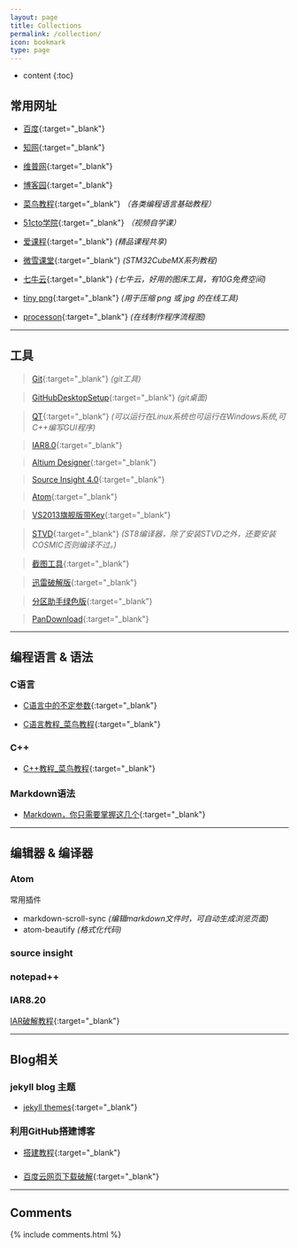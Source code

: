 ```yaml
---
layout: page
title: Collections
permalink: /collection/
icon: bookmark
type: page
---
```


* content
{:toc}

## 常用网址

- [百度](https://www.baidu.com/){:target="_blank"}

- [知网](http://www.cnki.net/){:target="_blank"}

- [维普网](http://www.cqvip.com/){:target="_blank"}

- [博客园](http://www.cnblogs.com/){:target="_blank"}

- [菜鸟教程](http://www.runoob.com/){:target="_blank"}	*（各类编程语言基础教程）*

- [51cto学院](http://edu.51cto.com/){:target="_blank"}	*（视频自学课）*

- [爱课程](http://www.icourses.cn/home/){:target="_blank"}  *(精品课程共享)*

- [微雪课堂](http://www.waveshare.net/study/portal.php?mod=list&catid=40){:target="_blank"}   *(STM32CubeMX系列教程)*

- [七牛云](https://portal.qiniu.com/bucket/image/resource){:target="_blank"}	*(七牛云，好用的图床工具，有10G免费空间)*

- [tiny png](https://tinypng.com/){:target="_blank"}	*(用于压缩 png 或 jpg 的在线工具)*

- [processon](https://www.processon.com/){:target="_blank"}		*(在线制作程序流程图)*

---

## 工具

> [Git](https://pan.baidu.com/s/1jIl9xAI){:target="_blank"}	*(git工具)*

> [GitHubDesktopSetup](http://pan.baidu.com/s/1slFhyo9){:target="_blank"}	*(git桌面)*

> [QT](https://pan.baidu.com/s/1i5wuEw9){:target="_blank"}	*(可以运行在Linux系统也可运行在Windows系统,可C++编写GUI程序)*

> [IAR8.0](http://pan.baidu.com/s/1i5oZpY1){:target="_blank"}

> [Altium Designer](https://pan.baidu.com/s/1mj2Urzi){:target="_blank"}

> [Source Insight 4.0](http://pan.baidu.com/s/1miaaawS){:target="_blank"}

> [Atom](http://pan.baidu.com/s/1bo3jPBx){:target="_blank"}

> [VS2013旗舰版带Key](https://pan.baidu.com/s/1c2CJSOC){:target="_blank"}

> [STVD](http://pan.baidu.com/s/1i5aMn2X){:target="_blank"}	  *(ST8编译器，除了安装STVD之外，还要安装COSMIC否则编译不过。)*

> [截图工具](http://pan.baidu.com/s/1i4OAOM5){:target="_blank"}

> [迅雷破解版](http://pan.baidu.com/s/1c2jKoqW){:target="_blank"}

> [分区助手绿色版](http://pan.baidu.com/s/1i5pIUyh){:target="_blank"}

> [PanDownload](https://pan.baidu.com/s/1c2wG0CC){:target="_blank"}


---

## 编程语言 & 语法

### C语言

* [C语言中的不定参数](http://kmplayer.iteye.com/blog/842715){:target="_blank"}

* [C语言教程_菜鸟教程](http://www.runoob.com/cprogramming/c-tutorial.html){:target="_blank"}


### C++

* [C++教程_菜鸟教程](http://www.runoob.com/cplusplus/cpp-tutorial.html){:target="_blank"}

### Markdown语法

* [Markdown，你只需要掌握这几个](http://www.cnblogs.com/crazyant007/p/4220066.html){:target="_blank"}

---

## 编辑器 & 编译器

### Atom
常用插件 <br/>
- markdown-scroll-sync *(编辑markdown文件时，可自动生成浏览页面)* <br/>
- atom-beautify *(格式化代码)* <br/>

### source insight

### notepad++

### IAR8.20
[IAR破解教程](http://blog.csdn.net/qq_36955622/article/details/71146620){:target="_blank"}

---

## Blog相关

### jekyll blog 主题
* [jekyll themes](http://jekyllthemes.org/){:target="_blank"}

### 利用GitHub搭建博客
* [搭建教程](http://www.cnfeat.com/blog/2014/05/10/how-to-build-a-blog/){:target="_blank"}

###
* [百度云网页下载破解](http://www.jianshu.com/p/e7d55ca9b6d1){:target="_blank"}
---

## Comments

{% include comments.html %}

